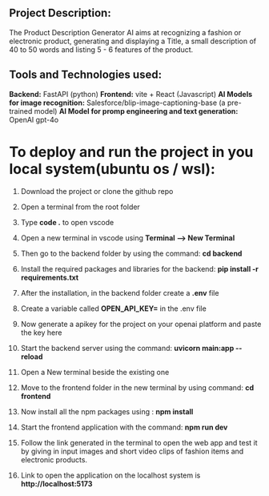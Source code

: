 ## Project Description:
The Product Description Generator AI aims at recognizing a fashion or electronic product, generating and displaying a Title, a small description of 40 to 50 words and listing 5 - 6 features of the product.

## Tools and Technologies used:
**Backend:** FastAPI (python)
**Frontend:** vite + React (Javascript)
**AI Models for image recognition:** Salesforce/blip-image-captioning-base (a pre-trained model)
**AI Model for promp engineering and text generation:** OpenAI gpt-4o

# To deploy and run the project in you local system(ubuntu os / wsl):

1. Download the project or clone the github repo
2. Open a terminal from the root folder
3. Type **code .** to open vscode
4. Open a new terminal in vscode using **Terminal --> New Terminal**
5. Then go to the backend folder by using the command: **cd backend**
6. Install the required packages and libraries for the backend: **pip install -r requirements.txt**
7. After the installation, in the backend folder create a **.env** file
8. Create a variable called **OPEN_API_KEY=** in the .env file
9. Now generate a apikey for the project on your openai platform and paste the key here
10. Start the backend server using the command: **uvicorn main:app --reload**
11. Open a New terminal beside the existing one
12. Move to the frontend folder in the new terminal by using command: **cd frontend**
13. Now install all the npm packages using : **npm install**
14. Start the frontend application with the command: **npm run dev**
15. Follow the link generated in the terminal to open the web app and test it by giving in input images and short video clips of fashion items and electronic products.

16. Link to open the application on the localhost system is  **http://localhost:5173**

